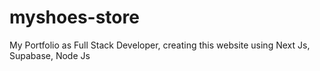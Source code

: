 # myshoes-store
My Portfolio as Full Stack Developer, creating this website using Next Js, Supabase, Node Js
